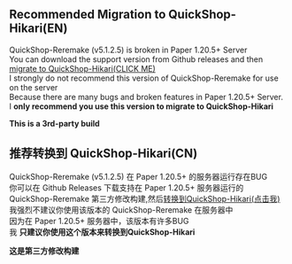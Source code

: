 ## Recommended Migration to QuickShop-Hikari(EN)

QuickShop-Reremake (v5.1.2.5) is broken in Paper 1.20.5+ Server  
You can download the support version from Github releases and then [migrate to QuickShop-Hikari(CLICK ME)](https://quickshop-community.github.io/QuickShop-Hikari-Documents/docs/addon/reremake-migrator)  
I strongly do not recommend this version of QuickShop-Reremake for use on the server  
Because there are many bugs and broken features in Paper 1.20.5+ Server.  
I **only recommend you use this version to migrate to QuickShop-Hikari**  

**This is a 3rd-party build**

## 推荐转换到 QuickShop-Hikari(CN)

QuickShop-Reremake (v5.1.2.5) 在 Paper 1.20.5+ 的服务器运行存在BUG  
你可以在 Github Releases 下载支持在 Paper 1.20.5+ 服务器运行的 QuickShop-Reremake 第三方修改构建,然后[转换到QuickShop-Hikari(点击我)](https://quickshop-community.github.io/QuickShop-Hikari-Documents/docs/addon/reremake-migrator)  
我强烈不建议你使用该版本的 QuickShop-Reremake 在服务器中   
因为在 Paper 1.20.5+ 服务器中，该版本有许多BUG  
我 **只建议你使用这个版本来转换到QuickShop-Hikari**  

**这是第三方修改构建**
